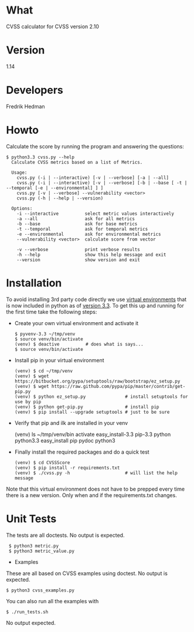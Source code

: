 # What

CVSS calculator for CVSS version 2.10

# Version

1.14

# Developers

Fredrik Hedman

# Howto

Calculate the score by running the program and answering the questions:

    $ python3.3 cvss.py --help
      Calculate CVSS metrics based on a list of Metrics.

      Usage:
        cvss.py (-i | --interactive) [-v | --verbose] [-a | --all]
        cvss.py (-i | --interactive) [-v | --verbose] [-b | --base [ -t | --temporal [-e | --environmental] ] ]
        cvss.py [-v | --verbose] --vulnerability <vector>
        cvss.py (-h | --help | --version)

      Options:
        -i --interactive          select metric values interactively
        -a --all                  ask for all metrics
        -b --base                 ask for base metrics
        -t --temporal             ask for temporal metrics
        -e --environmental        ask for environmental metrics
        --vulnerability <vector>  calculate score from vector

        -v --verbose              print verbose results
        -h --help                 show this help message and exit
        --version                 show version and exit

# Installation

To avoid installing 3rd party code directly we use
[virtual environments](http://docs.python.org/3/library/venv.html#module-venv)
that is now included in python as of
[version 3.3](http://docs.python.org/3/whatsnew/3.3.html).  To get
this up and running for the first time take the following steps:

  * Create your own virtual environment and activate it

        $ pyvenv-3.3 ~/tmp/venv
        $ source venv/bin/activate 
        (venv) $ deactive          # does what is says...
        $ source venv/bin/activate 

  * Install pip in your virtual environment

        (venv) $ cd ~/tmp/venv
        (venv) $ wget https://bitbucket.org/pypa/setuptools/raw/bootstrap/ez_setup.py
        (venv) $ wget https://raw.github.com/pypa/pip/master/contrib/get-pip.py
        (venv) $ python ez_setup.py               # install setuptools for use by pip
        (venv) $ python get-pip.py                # install pip
        (venv) $ pip install --upgrade setuptools # just to be sure

   * Verify that pip and ilk are installed in your venv

        (venv) ls ~/tmp/venv/bin
        activate        easy_install-3.3    pip-3.3         python          python3.3
        easy_install    pip         pydoc           python3

  * Finally install the required packages and do a quick test

        (venv) $ cd CVSSScore
        (venv) $ pip install -r requirements.txt
        (venv) $ ./cvss.py -h                     # will list the help message

Note that this virtual environment does not have to be prepped every
time there is a new version.  Only when and if the requirements.txt
changes.

# Unit Tests 

The tests are all doctests.  No output is expected.

     $ python3 metric.py
     $ python3 metric_value.py

* Examples

These are all based on CVSS examples using doctest.  No output is
expected.

    $ python3 cvss_examples.py

You can also run all the examples with

    $ ./run_tests.sh

No output expected.
